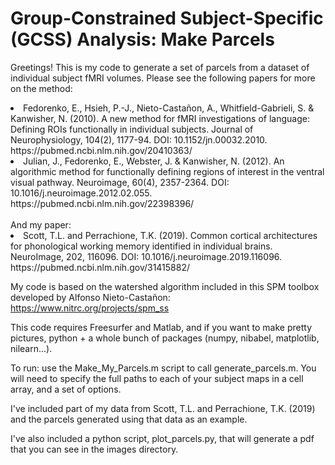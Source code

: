 # Group-Constrained Subject-Specific (GCSS) Analysis: Make Parcels

Greetings! This is my code to generate a set of parcels from a dataset of individual subject fMRI volumes. Please see the following papers for more on the method:

<li>Fedorenko, E., Hsieh, P.-J., Nieto-Castañon, A., Whitfield-Gabrieli, S. & Kanwisher, N. (2010). A new method for fMRI investigations of language: Defining ROIs functionally in individual subjects. Journal of Neurophysiology, 104(2), 1177-94. DOI: 10.1152/jn.00032.2010. https://pubmed.ncbi.nlm.nih.gov/20410363/</li> 
<li>Julian, J., Fedorenko, E., Webster, J. & Kanwisher, N. (2012). An algorithmic method for functionally defining regions of interest in the ventral visual pathway. Neuroimage, 60(4), 2357-2364. DOI: 10.1016/j.neuroimage.2012.02.055. https://pubmed.ncbi.nlm.nih.gov/22398396/</li>
<br>
And my paper: 
<li>Scott, T.L. and Perrachione, T.K. (2019). Common cortical architectures for phonological working memory identified in individual brains. NeuroImage, 202, 116096. DOI: 10.1016/j.neuroimage.2019.116096. https://pubmed.ncbi.nlm.nih.gov/31415882/</li>

My code is based on the watershed algorithm included in this SPM toolbox developed by Alfonso Nieto-Castañon: https://www.nitrc.org/projects/spm_ss


This code requires Freesurfer and Matlab, and if you want to make pretty pictures, python + a whole bunch of packages (numpy, nibabel, matplotlib, nilearn...). 


To run: use the Make_My_Parcels.m script to call generate_parcels.m. You will need to specify the full paths to each of your subject maps in a cell array, and a set of options.


I've included part of my data from Scott, T.L. and Perrachione, T.K. (2019) and the parcels generated using that data as an example. 


I've also included a python script, plot_parcels.py, that will generate a pdf that you can see in the images directory.
